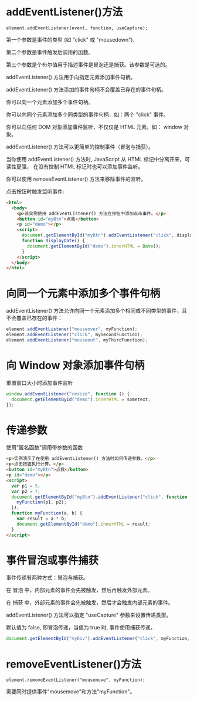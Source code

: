 # addEventListener()方法

    element.addEventListener(event, function, useCapture);

第一个参数是事件的类型 (如 "click" 或 "mousedown").

第二个参数是事件触发后调用的函数。

第三个参数是个布尔值用于描述事件是冒泡还是捕获。该参数是可选的。

addEventListener() 方法用于向指定元素添加事件句柄。

addEventListener() 方法添加的事件句柄不会覆盖已存在的事件句柄。

你可以向一个元素添加多个事件句柄。

你可以向同个元素添加多个同类型的事件句柄，如：两个 "click" 事件。

你可以向任何 DOM 对象添加事件监听，不仅仅是 HTML 元素。如： window 对象。

addEventListener() 方法可以更简单的控制事件（冒泡与捕获）。

当你使用 addEventListener() 方法时, JavaScript 从 HTML 标记中分离开来，可读性更强， 在没有控制 HTML 标记时也可以添加事件监听。

你可以使用 removeEventListener() 方法来移除事件的监听。

点击按钮时触发监听事件:

```html
<html>
  <body>
    <p>该实例使用 addEventListener() 方法在按钮中添加点击事件。</p>
    <button id="myBtn">点我</button>
    <p id="demo"></p>
    <script>
      document.getElementById("myBtn").addEventListener("click", displayDate);
      function displayDate() {
        document.getElementById("demo").innerHTML = Date();
      }
    </script>
  </body>
</html>
```

# 向同一个元素中添加多个事件句柄

addEventListener() 方法允许向同一个元素添加多个相同或不同类型的事件，且不会覆盖已存在的事件：

```js
element.addEventListener("mouseover", myFunction);
element.addEventListener("click", mySecondFunction);
element.addEventListener("mouseout", myThirdFunction);
```

# 向 Window 对象添加事件句柄

重置窗口大小时添加事件监听

```js
window.addEventListener("resize", function () {
  document.getElementById("demo").innerHTML = sometext;
});
```

# 传递参数

使用"匿名函数"调用带参数的函数

```html
<p>实例演示了在使用 addEventListener() 方法时如何传递参数。</p>
<p>点击按钮执行计算。</p>
<button id="myBtn">点我</button>
<p id="demo"></p>
<script>
  var p1 = 5;
  var p2 = 7;
  document.getElementById("myBtn").addEventListener("click", function () {
    myFunction(p1, p2);
  });
  function myFunction(a, b) {
    var result = a * b;
    document.getElementById("demo").innerHTML = result;
  }
</script>
```

# 事件冒泡或事件捕获

事件传递有两种方式：冒泡与捕获。

在 冒泡 中，内部元素的事件会先被触发，然后再触发外部元素。

在 捕获 中，外部元素的事件会先被触发，然后才会触发内部元素的事件。

addEventListener() 方法可以指定 "useCapture" 参数来设置传递类型。

默认值为 false, 即冒泡传递，当值为 true 时, 事件使用捕获传递。

```js
document.getElementById("myDiv").addEventListener("click", myFunction, true);
```

# removeEventListener()方法

```
element.removeEventListener("mousemove", myFunction);
```

需要同时提供事件"mousemove"和方法"myFunction"。

